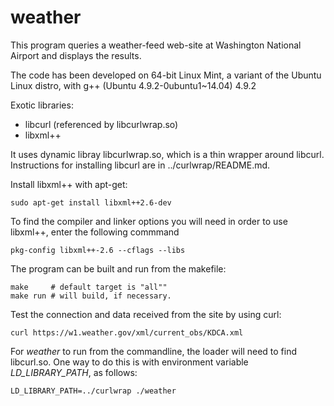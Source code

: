 # weather

This program queries a weather-feed web-site at Washington National Airport and displays the results.

The code has been developed on 64-bit Linux Mint, a variant of the Ubuntu Linux distro,
with g++ (Ubuntu 4.9.2-0ubuntu1~14.04) 4.9.2

Exotic libraries:

* libcurl (referenced by libcurlwrap.so)
* libxml++

It uses dynamic libray libcurlwrap.so, which is a thin wrapper around libcurl.  Instructions for installing
libcurl are in ../curlwrap/README.md.
 
Install libxml++ with apt-get:
```
sudo apt-get install libxml++2.6-dev
```

To find the compiler and linker options you will need in order to use libxml++, enter the following commmand

```
pkg-config libxml++-2.6 --cflags --libs
```

The program can be built and run from the makefile:

```
make     # default target is "all""
make run # will build, if necessary.
```

Test the connection and data received from the site by using curl:
```
curl https://w1.weather.gov/xml/current_obs/KDCA.xml
```

For *weather* to run from the commandline, the loader will need to find libcurl.so.  One way to do this is 
with environment variable *LD_LIBRARY_PATH*, as follows:

```
LD_LIBRARY_PATH=../curlwrap ./weather
```
